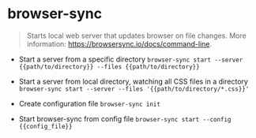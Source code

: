 # browser-sync
> Starts local web server that updates browser on file changes.
> More information: <https://browsersync.io/docs/command-line>.

- Start a server from a specific directory
`browser-sync start --server {{path/to/directory}} --files {{path/to/directory}}`

- Start a server from local directory, watching all CSS files in a directory
`browser-sync start --server --files '{{path/to/directory/*.css}}'`

- Create configuration file
`browser-sync init`

- Start browser-sync from config file
`browser-sync start --config {{config_file}}`
